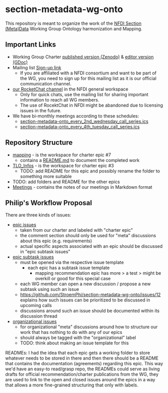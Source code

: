 # section-metadata-wg-onto

This repository is meant to organize the work of the [NFDI Section (Meta)Data](https://www.nfdi.de/section-metadata/) Working Group Ontology harmonization and Mapping.

## Important Links
* Working Group Charter [published version (Zenodo)](https://zenodo.org/doi/10.5281/zenodo.6726518) & [editor version (GDoc)](https://docs.google.com/document/d/1GUh7K0Sy8tyrKZ4-BEizb-9Qa0tt3uzE)
* Mailing list [Sign-up link](https://lists.nfdi.de/postorius/lists/section-metadata-wg-onto.lists.nfdi.de/)
  * If you are affiliated with a NFDI consortium and want to be part of the WG, you need to sign up for this mailing list 
  as it is our official communication channel.
* [our RocketChat channel](https://all-chat.nfdi.de/channel/section-metadata-wg-onto) in the NFDI general workspace
  * Only for quick chats, use the mailing list for sharing important information to reach all WG members.
  * The use of RocektChat in NFDI might be abandoned due to licensing issues in the future.
* We have bi-monthly meetings according to these schedules:
  * [section-metadata-onto_every_2nd_wednesday_call_series.ics](section-metadata-onto_every_2nd_wednesday_call_series.ics)
  * [section-metadata-onto_every_4th_tuesday_call_series.ics](section-metadata-onto_every_4th_tuesday_call_series.ics)

## Repository Structure

* [mapping](mapping) - is the workspace for charter epic #7 
  * contains a [README.md](mapping%2FREADME.md) to document the completed work
* [TLO_Infos](TLO_Infos) - is the workspace for charter epic #3
  * TODO: add README for this epic and possibly rename the folder to something more suitable
* TODO: add folders and README for the other epics
* [Meetings](Meetings) - contains the notes of our meetings in Markdown format

## Philip's Workflow Proposal
There are three kinds of issues:
* [epic issues](https://github.com/StroemPhi/section-metadata-wg-onto/issues?q=is%3Aissue+is%3Aopen+label%3A%22charter+epic%22)
  * taken from our charter and labeled with "charter epic"
  * the comment section should only be used for "meta" discussions about this epic (e.g. requirements)
  * actual specific aspects associated with an epic should be discussed in "epic subtask issues"
* [epic subtask issues](https://github.com/StroemPhi/section-metadata-wg-onto/issues?q=is%3Aissue+is%3Aopen+sort%3Areactions-%2B1-desc+-label%3A%22charter+epic%22+-label%3A%22organizational%22+)
  * must be opened via the respective issue template
    * each epic has a subtask issue template
      * mapping recommendation epic has more > a test > might be overkill or good for this special case
  * each WG member can open a new discussion / propose a new subtask using such an issue
  * https://github.com/StroemPhi/section-metadata-wg-onto/issues/12 explains how such issues can be prioritized to 
    be discussed in upcoming calls
  * discussions around such an issue should be documented within its discussion thread
* [organizational issues](https://github.com/StroemPhi/section-metadata-wg-onto/issues?q=is%3Aissue+is%3Aopen+label%3Aorganizational)
  * for organizational "meta" discussions around how to structure our work that has nothing to do with 
    any of our epics
  * should always be tagged with the "organizational" label
  * TODO: think about making an issue template for this

READMEs:
I had the idea that each epic gets a working folder to store whatever needs to be stored in there and then there 
should be a README that contains the documentation (agreements) regarding this epic. This way we'd have an easy-to 
read/grasp repo, the READMEs could serve as living drafts for official recommendation/charter publications from the 
WG, they are used to link to the open and closed issues around the epics in a way that allows a more fine-grained 
structuring that only with labels.
